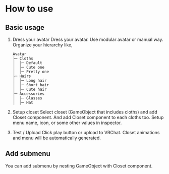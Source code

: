 # How to use

## Basic usage

1.  Dress your avatar
    Dress your avatar. Use modular avatar or manual way.
    Organize your hierarchy like,

    ```
    Avatar
    ├─ Cloths
    │  ├─ Default
    │  ├─ Cute one
    │  ├─ Pretty one
    ├─ Hairs
    │  ├─ Long hair
    │  ├─ Short hair
    │  ├─ Cute hair
    ├─ Accessories
    │  ├─ Glasses
    │  ├─ Hat
    ```

2.  Setup closet
    Select closet (GameObject that includes cloths) and add Closet component. And add Closet component to each cloths too. Setup menu name, icon, or some other values in inspector.
3.  Test / Upload
    Click play button or upload to VRChat. Closet animations and menu will be automatically generated.

## Add submenu

You can add submenu by nesting GameObject with Closet component.
